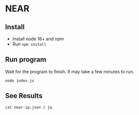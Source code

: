 # NEAR

## Install

 * Install node 16+ and npm
 * Run `npm install`

## Run program

Wait for the program to finish.  It may take a few minutes to run.
```
node index.js
```

## See Results

```
cat near-ip.json | jq
```
